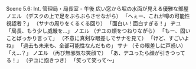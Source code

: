 Scene 5.6: Int. 管理局・局長室 - 午後
広い窓から堀の水面が見える優雅な部屋
ノエル
（デスクの上で足をぶらぶらさせながら）
「へぇー、これが噂の可能性視認者？」
（サナの周りをくるくる回り）
「面白い！面白すぎる！」
ヂユ
「局長、もう少し威厳を...」
ノエル
（ヂユの頬をつねりながら）
「もー、固いことばっかり言って」
（不意に真剣な眼差しでサナを見て）
「けど、すごいよね」
「過去も未来も、全部可能性なんだもの」
サナ
（その眼差しに戸惑い）
「え...？」
ノエル
（再び無邪気な笑顔で）
「あ、ヂユったら顔が引きつってる！」
（ヂユに抱きつき）
「笑って笑って〜」